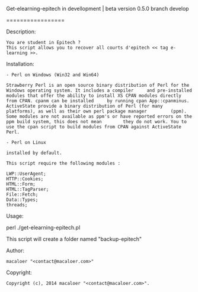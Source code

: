 Get-elearning-epitech in devellopment | beta version 0.5.0 branch develop

=================


Description:

    You are student in Epitech ?
    This script allows you to recover all courts d'epitech << tag e-learning >>. 


Installation:


    - Perl on Windows (Win32 and Win64)

    Strawberry Perl is an open source binary distribution of Perl for the Windows operating system. It includes a compiler     and pre-installed modules that offer the ability to install XS CPAN modules directly from CPAN. cpanm can be installed     by running cpan App::cpanminus.
    ActiveState provide a binary distribution of Perl (for many platforms), as well as their own perl package manager         (ppm). Some modules are not available as ppm's or have reported errors on the ppm build system, this does not mean        they do not work. You to use the cpan script to build modules from CPAN against ActiveState Perl.
    
    - Perl on Linux 
     
    installed by default.

    This script require the following modules : 
    
    LWP::UserAgent;
    HTTP::Cookies;
    HTML::Form;
    HTML::TagParser;
    File::Fetch;
    Data::Types;
    threads;
    
Usage:

  perl ./get-elearning-epitech.pl
  
  
  This script will create a folder named "backup-epitech" 
   
Author:

    macaloer "<contact@macaloer.com>"

Copyright:

    Copyright (c), 2014 macaloer "<contact@macaloer.com>".



